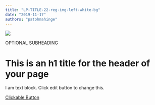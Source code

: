 ```yaml
---
title: "LP-TITLE-22-reg-img-left-white-bg"
date: "2019-11-17"
authors: "patohmahinge"
---
```


![](images/placeholder-700x700.jpg)

OPTIONAL SUBHEADING

# This is an h1 title for the header of your page

I am text block. Click edit button to change this.

[Clickable Button](#)
